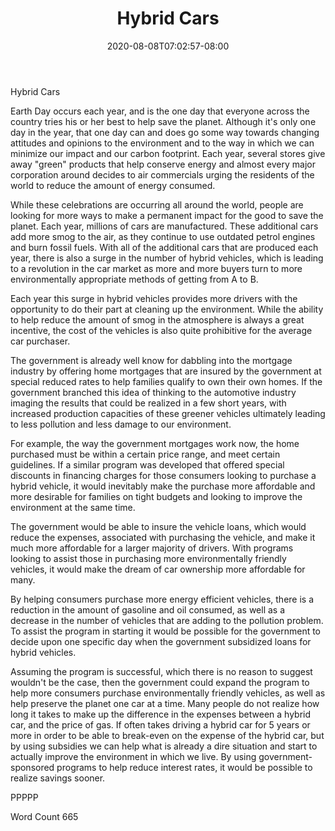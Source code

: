 ﻿---
title: "Hybrid Cars"
date: 2020-08-08T07:02:57-08:00
description: "TXT Tips for Web Success"
featured_image: "/images/TXT.jpg"
tags: ["TXT"]
---

Hybrid Cars

Earth Day occurs each year, and is the one day that everyone across the country tries his or her best to help save the planet.  Although it's only one day in the year, that one day can and does go some way towards changing attitudes and opinions to the environment and to the way in which we can minimize our impact and our carbon footprint.  Each year, several stores give away "green" products that help conserve energy and almost every major corporation around decides to air commercials urging the residents of the world to reduce the amount of energy consumed.  

While these celebrations are occurring all around the world, people are looking for more ways to make a permanent impact for the good to save the planet.  Each year, millions of cars are manufactured.  These additional cars add more smog to the air, as they continue to use outdated petrol engines and burn fossil fuels.  With all of the additional cars that are produced each year, there is also a surge in the number of hybrid vehicles, which is leading to a revolution in the car market as more and more buyers turn to more environmentally appropriate methods of getting from A to B.

Each year this surge in hybrid vehicles provides more drivers with the opportunity to do their part at cleaning up the environment.  While the ability to help reduce the amount of smog in the atmosphere is always a great incentive, the cost of the vehicles is also quite prohibitive for the average car purchaser.  

The government is already well know for dabbling into the mortgage industry by offering home mortgages that are insured by the government at special reduced rates to help families qualify to own their own homes.  If the government branched this idea of thinking to the automotive industry imaging the results that could be realized in a few short years, with increased production capacities of these greener vehicles ultimately leading to less pollution and less damage to our environment.

For example, the way the government mortgages work now, the home purchased must be within a certain price range, and meet certain guidelines.  If a similar program was developed that offered special discounts in financing charges for those consumers looking to purchase a hybrid vehicle, it would inevitably make the purchase more affordable and more desirable for families on tight budgets and looking to improve the environment at the same time.  

The government would be able to insure the vehicle loans, which would reduce the expenses, associated with purchasing the vehicle, and make it much more affordable for a larger majority of drivers.  With programs looking to assist those in purchasing more environmentally friendly vehicles, it would make the dream of car ownership more affordable for many.  

By helping consumers purchase more energy efficient vehicles, there is a reduction in the amount of gasoline and oil consumed, as well as a decrease in the number of vehicles that are adding to the pollution problem.  To assist the program in starting it would be possible for the government to decide upon one specific day when the government subsidized loans for hybrid vehicles.  

Assuming the program is successful, which there is no reason to suggest wouldn't be the case, then the government could expand the program to help more consumers purchase environmentally friendly vehicles, as well as help preserve the planet one car at a time.  Many people do not realize how long it takes to make up the difference in the expenses between a hybrid car, and the price of gas.  If often takes driving a hybrid car for 5 years or more in order to be able to break-even on the expense of the hybrid car, but by using subsidies we can help what is already a dire situation and start to actually improve the environment in which we live. By using government-sponsored programs to help reduce interest rates, it would be possible to realize savings sooner.  

PPPPP

Word Count 665

